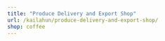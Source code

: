 ```yaml
---
title: "Produce Delivery and Export Shop"
url: /kailahun/produce-delivery-and-export-shop/
shop: coffee
---
```

